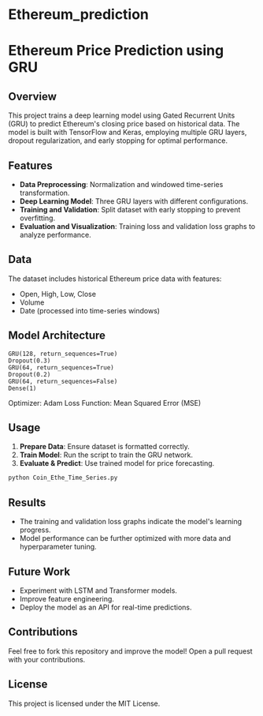 # Ethereum_prediction
# Ethereum Price Prediction using GRU

## Overview
This project trains a deep learning model using Gated Recurrent Units (GRU) to predict Ethereum's closing price based on historical data. The model is built with TensorFlow and Keras, employing multiple GRU layers, dropout regularization, and early stopping for optimal performance.

## Features
- **Data Preprocessing**: Normalization and windowed time-series transformation.
- **Deep Learning Model**: Three GRU layers with different configurations.
- **Training and Validation**: Split dataset with early stopping to prevent overfitting.
- **Evaluation and Visualization**: Training loss and validation loss graphs to analyze performance.

## Data
The dataset includes historical Ethereum price data with features:
- Open, High, Low, Close
- Volume
- Date (processed into time-series windows)

## Model Architecture
```plaintext
GRU(128, return_sequences=True)
Dropout(0.3)
GRU(64, return_sequences=True)
Dropout(0.2)
GRU(64, return_sequences=False)
Dense(1)
```
Optimizer: Adam
Loss Function: Mean Squared Error (MSE)


## Usage
1. **Prepare Data**: Ensure dataset is formatted correctly.
2. **Train Model**: Run the script to train the GRU network.
3. **Evaluate & Predict**: Use trained model for price forecasting.

```bash
python Coin_Ethe_Time_Series.py
```

## Results
- The training and validation loss graphs indicate the model's learning progress.
- Model performance can be further optimized with more data and hyperparameter tuning.

## Future Work
- Experiment with LSTM and Transformer models.
- Improve feature engineering.
- Deploy the model as an API for real-time predictions.

## Contributions
Feel free to fork this repository and improve the model! Open a pull request with your contributions.

## License
This project is licensed under the MIT License.

